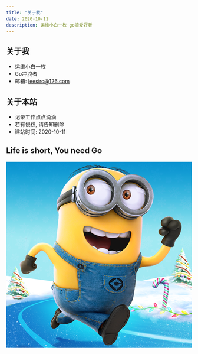 ```yaml
---
title: "关于我"
date: 2020-10-11 
description: 运维小白一枚 go浪爱好者
---
```


## 关于我
+ 运维小白一枚 
+ Go冲浪者
+ 邮箱: leesirc@126.com

## 关于本站
+ 记录工作点点滴滴
+ 若有侵权, 请告知删除
+ 建站时间: 2020-10-11


## Life is short, You need Go
![leesirc](leesirc.jpg)

